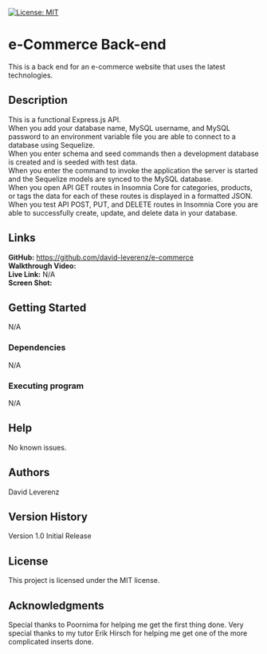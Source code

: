 [![License: MIT](https://img.shields.io/badge/License-MIT-yellow.svg)](https://opensource.org/licenses/MIT)
# e-Commerce Back-end
This is a back end for an e-commerce website that uses the latest technologies.

## Description
This is a functional Express.js API.<br>
When you add your database name, MySQL username, and MySQL password to an environment variable file you are able to connect to a database using Sequelize.<br>
When you enter schema and seed commands then a development database is created and is seeded with test data.<br>
When you enter the command to invoke the application the server is started and the Sequelize models are synced to the MySQL database.<br>
When you open API GET routes in Insomnia Core for categories, products, or tags the data for each of these routes is displayed in a formatted JSON.<br>
When you test API POST, PUT, and DELETE routes in Insomnia Core you are able to successfully create, update, and delete data in your database.<br>

## Links
**GitHub:** https://github.com/david-leverenz/e-commerce<br>
**Walkthrough Video:** <br>
**Live Link:** N/A <br>
**Screen Shot:** <br>



## Getting Started
N/A
### Dependencies
N/A
### Executing program
N/A
## Help
No known issues.
## Authors
David Leverenz 
## Version History
Version 1.0 Initial Release
## License
This project is licensed under the MIT license.
## Acknowledgments
Special thanks to Poornima for helping me get the first thing done.  Very special thanks to my tutor Erik Hirsch for helping me get one of the more complicated inserts done.

